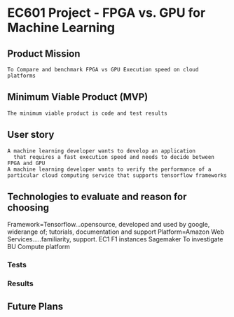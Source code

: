 # EC601 Project - FPGA vs. GPU for Machine Learning
## Product Mission
    To Compare and benchmark FPGA vs GPU Execution speed on cloud platforms
## Minimum Viable Product (MVP)
    The minimum viable product is code and test results
## User story
    A machine learning developer wants to develop an application 
      that requires a fast execution speed and needs to decide between FPGA and GPU
    A machine learning developer wants to verify the performance of a particular cloud computing service that supports tensorflow frameworks
## Technologies to evaluate and reason for choosing
  Framework=Tensorflow...opensource, developed and used by google, widerange of; tutorials, documentation and support
  Platform=Amazon Web Services.....familiarity, support.
    EC1 F1 instances
    Sagemaker
  To investigate BU Compute platform
### Tests
### Results
## Future Plans
